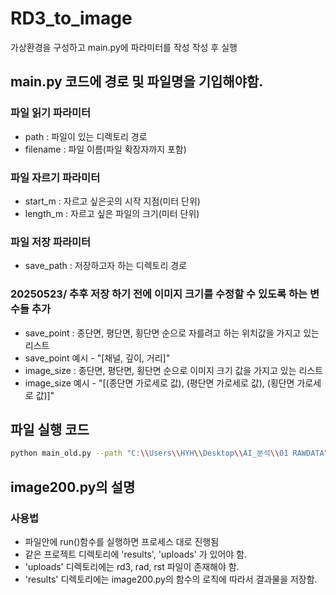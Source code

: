 # RD3_to_image

가상환경을 구성하고 main.py에 파라미터를 작성 작성 후 실행

## main.py 코드에 경로 및 파일명을 기입해야함.
### 파일 읽기 파라미터
- path : 파일이 있는 디렉토리 경로
- filename : 파일 이름(파일 확장자까지 포함)
### 파일 자르기 파라미터
- start_m : 자르고 싶은곳의 시작 지점(미터 단위)
- length_m : 자르고 싶은 파일의 크기(미터 단위)
### 파일 저장 파라미터
- save_path : 저장하고자 하는 디렉토리 경로

### 20250523/ 추후 저장 하기 전에 이미지 크기를 수정할 수 있도록 하는 변수들 추가
- save_point : 종단면, 평단면, 횡단면 순으로 자를려고 하는 위치값을 가지고 있는 리스트
- save_point 예시 - "[채널, 깊이, 거리]"
- image_size : 종단면, 평단면, 횡단면 순으로 이미지 크기 값을 가지고 있는 리스트
- image_size 예시 - "[(종단면 가로세로 값), (평단면 가로세로 값), (횡단면 가로세로 값)]"

## 파일 실행 코드
```bash
python main_old.py --path "C:\\Users\\HYH\\Desktop\\AI_분석\\01 RAWDATA\\SBR_013\\00\\" --filename "SBR_013.rd3" --start_m 0.1 --length_m 14.6 --save_path "C:\\Users\\HYH\\Desktop\\AI_분석\\01 RAWDATA\\SBR_013\\00" --save_point "[22, 20, 130]" --image_size "[(8.0, 5.0), (8.0, 3.0), (3.0, 6.0)]"
```

## image200.py의 설명
### 사용법
- 파일안에 run()함수를 실행하면 프로세스 대로 진행됨
- 같은 프로젝트 디렉토리에 'results', 'uploads' 가 있어야 함.
- 'uploads' 디렉토리에는 rd3, rad, rst 파일이 존재해야 함.
- 'results' 디렉토리에는 image200.py의 함수의 로직에 따라서 결과물을 저장함.
